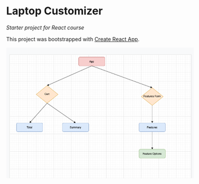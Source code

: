 # Laptop Customizer
_Starter project for React course_

This project was bootstrapped with [Create React App](https://github.com/facebook/create-react-app).

![flowchort](./src/image-map/App-UML.png)
